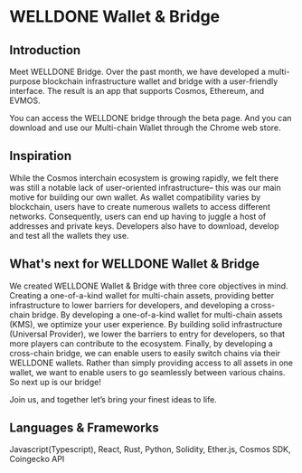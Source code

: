 # WELLDONE Wallet & Bridge


## Introduction

Meet WELLDONE Bridge. Over the past month, we have developed a multi-purpose blockchain infrastructure wallet and bridge with a user-friendly interface. The result is an app that supports Cosmos, Ethereum, and EVMOS. 

You can access the WELLDONE bridge through the beta page. And you can download and use our Multi-chain Wallet through the Chrome web store. 


## Inspiration

While the Cosmos interchain ecosystem is growing rapidly, we felt there was still a notable lack of user-oriented infrastructure– this was our main motive for building our own wallet. As wallet compatibility varies by blockchain, users have to create numerous wallets to access different networks. Consequently, users can end up having to juggle a host of addresses and private keys. Developers also have to download, develop and test all the wallets they use.


## What's next for WELLDONE Wallet & Bridge

We created WELLDONE Wallet & Bridge with three core objectives in mind. Creating a one-of-a-kind wallet for multi-chain assets, providing better infrastructure to lower barriers for developers, and developing a cross-chain bridge.
By developing a one-of-a-kind wallet for multi-chain assets (KMS), we optimize your user experience. 
By building solid infrastructure (Universal Provider), we lower the barriers to entry for developers, so that more players can contribute to the ecosystem.
Finally, by developing a cross-chain bridge, we can enable users to easily switch chains via their WELLDONE wallets. Rather than simply providing access to all assets in one wallet, we want to enable users to go seamlessly between various chains. So next up is our bridge! 


Join us, and together let’s bring your finest ideas to life.


## Languages & Frameworks
Javascript(Typescript), React, Rust, Python, Solidity, Ether.js, Cosmos SDK, Coingecko API 
